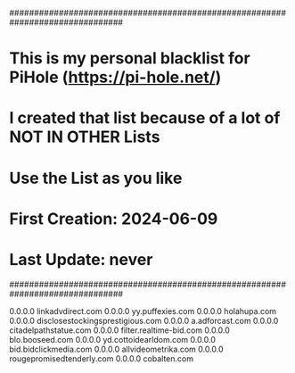 ###############################################################################
# This is my personal blacklist for PiHole (https://pi-hole.net/)             
# I created that list because of a lot of NOT IN OTHER Lists
# Use the List as you like
#
# First Creation: 2024-06-09
# Last Update:    never
###############################################################################

0.0.0.0 linkadvdirect.com
0.0.0.0 yy.puffexies.com
0.0.0.0 holahupa.com
0.0.0.0 disclosestockingsprestigious.com
0.0.0.0 a.adforcast.com
0.0.0.0 citadelpathstatue.com
0.0.0.0 filter.realtime-bid.com
0.0.0.0 blo.booseed.com
0.0.0.0 yd.cottoidearldom.com
0.0.0.0 bid.bidclickmedia.com
0.0.0.0 allvideometrika.com
0.0.0.0 rougepromisedtenderly.com
0.0.0.0 cobalten.com